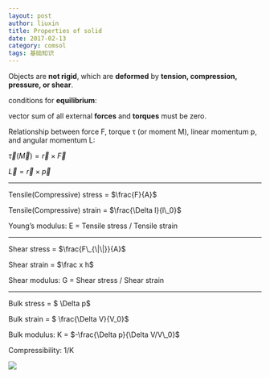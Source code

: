 ```yaml
---
layout: post
author: liuxin
title: Properties of solid
date: 2017-02-13
category: comsol
tags: 基础知识
---
```


<script type="text/x-mathjax-config">MathJax.Hub.Config({tex2jax: {inlineMath:[['$','$']]}});</script>
<script type="text/javascript" src="http://cdn.mathjax.org/mathjax/latest/MathJax.js?config=TeX-AMS-MML_HTMLorMML"></script>

Objects are **not rigid**, which are **deformed** by **tension, compression, pressure, or shear**.

conditions for **equilibrium**: 

vector sum of all external **forces** and **torques** must be zero.

Relationship between force F, torque τ (or moment M), linear momentum p, and angular momentum L:

$\vec \tau (\vec M)= \vec r \times \vec F$

$\vec L = \vec r \times \vec p$

---

Tensile(Compressive) stress = $\frac{F}{A}$

Tensile(Compressive) strain = $\frac{\Delta l}{l\_0}$

Young’s modulus: E = Tensile stress / Tensile strain

---

Shear stress = $\frac{F\_{\|\|}}{A}$

Shear strain = $\frac x h$

Shear modulus: G = Shear stress / Shear strain

---

Bulk stress = $ \Delta p$

Bulk strain = $ \frac{\Delta V}{V\_0}$

Bulk modulus: K = $-\frac{\Delta p}{\Delta V/V\_0}$

Compressibility:  1/K

![][image-1]

[image-1]:	https://cdn-images-1.medium.com/max/800/1*RaTGyKu6lm5CRHMzUa0H-g.png